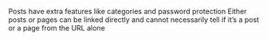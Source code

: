

Posts have extra features like categories and password protection
Either posts or pages can be linked directly and cannot necessarily tell if it’s a post or a page from the URL alone